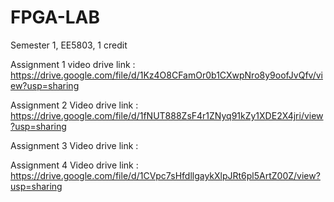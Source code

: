 # FPGA-LAB
Semester 1, EE5803, 1 credit

Assignment 1 video drive link : https://drive.google.com/file/d/1Kz4O8CFamOr0b1CXwpNro8y9oofJvQfv/view?usp=sharing

Assignment 2 Video drive link : https://drive.google.com/file/d/1fNUT888ZsF4r1ZNyq91kZy1XDE2X4jri/view?usp=sharing

Assignment 3 Video drive link :

Assignment 4 Video drive link : https://drive.google.com/file/d/1CVpc7sHfdllgaykXlpJRt6pl5ArtZ00Z/view?usp=sharing
